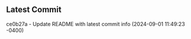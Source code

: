 
## Latest Commit
ce0b27a - Update README with latest commit info (2024-09-01 11:49:23 -0400) <Yunxi-Zhou>
